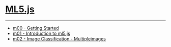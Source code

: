 # [ML5.js](https://ml5js.org/)


---

- [m00 - Getting Started](./ml5/m00.md)
- [m01 - Introduction to ml5.js](./ml5/m01.md)
- [m02 - Image Classification - Multipleimages](./ml5/m02.md)
